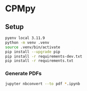 # CPMpy

## Setup

```bash
pyenv local 3.11.9
python -m venv .venv
source .venv/bin/activate
pip install --upgrade pip
pip install -r requirements-dev.txt
pip install -r requirements.txt
```

### Generate PDFs

```bash
jupyter nbconvert --to pdf *.ipynb
```
